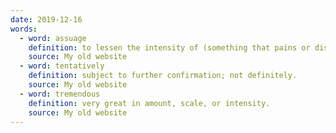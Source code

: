 ```yaml
---
date: 2019-12-16
words:
  - word: assuage
    definition: to lessen the intensity of (something that pains or distresses); ease
    source: My old website
  - word: tentatively
    definition: subject to further confirmation; not definitely.
    source: My old website
  - word: tremendous
    definition: very great in amount, scale, or intensity.
    source: My old website
---
```

